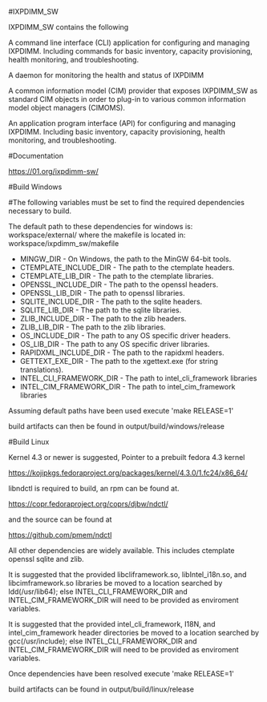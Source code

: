 #IXPDIMM_SW

IXPDIMM_SW contains the following

A command line interface (CLI) application for configuring and 
managing IXPDIMM. Including commands for basic inventory,
capacity provisioning, health monitoring, and troubleshooting.

A daemon for monitoring the health and status of IXPDIMM

A common information model (CIM) provider that exposes
IXPDIMM_SW as standard CIM objects in order to plug-in to various
common information model object managers (CIMOMS).

An application program interface (API) for configuring and managing
IXPDIMM. Including basic inventory, capacity provisioning,
health monitoring, and troubleshooting. 

#Documentation

https://01.org/ixpdimm-sw/

#Build Windows

#The following variables must be set to find the required dependencies necessary
to build.

The default path to these dependencies for windows is: 
	workspace/external/
where the makefile is located in: 
	workspace/ixpdimm_sw/makefile

* MINGW_DIR - On Windows, the path to the MinGW 64-bit tools.
* CTEMPLATE_INCLUDE_DIR - The path to the ctemplate headers.
* CTEMPLATE_LIB_DIR - The path to the ctemplate libraries.  
* OPENSSL_INCLUDE_DIR - The path to the openssl headers. 
* OPENSSL_LIB_DIR - The path to openssl libraries.
* SQLITE_INCLUDE_DIR - The path to the sqlite headers. 
* SQLITE_LIB_DIR - The path to the sqlite libraries.
* ZLIB_INCLUDE_DIR - The path to the zlib headers. 
* ZLIB_LIB_DIR - The path to the zlib libraries.
* OS_INCLUDE_DIR - The path to any OS specific driver headers. 
* OS_LIB_DIR - The path to any OS specific driver libraries.
* RAPIDXML_INCLUDE_DIR - The path to the rapidxml headers. 
* GETTEXT_EXE_DIR - The path to the xgettext.exe (for string translations). 
* INTEL_CLI_FRAMEWORK_DIR - The path to intel_cli_framework libraries
* INTEL_CIM_FRAMEWORK_DIR - The path to intel_cim_framework libraries

Assuming default paths have been used execute 'make RELEASE=1'

build artifacts can then be found in output/build/windows/release

#Build Linux

Kernel 4.3 or newer is suggested, Pointer to a prebuilt fedora 4.3 kernel

https://kojipkgs.fedoraproject.org/packages/kernel/4.3.0/1.fc24/x86_64/

libndctl is required to build, an rpm can be found at. 

https://copr.fedoraproject.org/coprs/djbw/ndctl/

and the source can be found at 

https://github.com/pmem/ndctl

All other dependencies are widely available. This includes ctemplate openssl
sqlite and zlib.

It is suggested that the provided libcliframework.so, libIntel_i18n.so, and 
libcimframework.so libraries be moved to a location searched by ldd(/usr/lib64);
else INTEL_CLI_FRAMEWORK_DIR and INTEL_CIM_FRAMEWORK_DIR will need to be 
provided as enviroment variables.

It is suggested that the provided intel_cli_framework, I18N, and 
intel_cim_framework header directories be moved to a location searched by
gcc(/usr/include); else INTEL_CLI_FRAMEWORK_DIR and INTEL_CIM_FRAMEWORK_DIR will
need to be provided as enviroment variables.

Once dependencies have been resolved execute 'make RELEASE=1'

build artifacts can be found in output/build/linux/release

